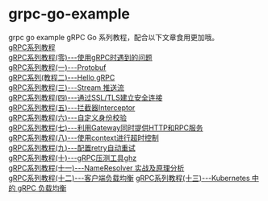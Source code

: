 # grpc-go-example
grpc go example
gRPC Go 系列教程，配合以下文章食用更加哦。  
[gRPC系列教程](https://www.lixueduan.com/categories/gRPC/)  
[gRPC系列教程(零)---使用gRPC时遇到的问题](https://www.lixueduan.com/post/grpc/00-faq/)  
[gRPC系列教程(一)---Protobuf](https://www.lixueduan.com/post/grpc/01-protobuf/)  
[gRPC系列(教程二)---Hello gRPC](https://www.lixueduan.com/post/grpc/02-hello-world/)  
[gRPC系列教程(三)---Stream 推送流](https://www.lixueduan.com/post/grpc/03-stream/)  
[gRPC系列教程(四)---通过SSL/TLS建立安全连接](https://www.lixueduan.com/post/grpc/04-encryption-tls/)  
[gRPC系列教程(五)---拦截器Interceptor](https://www.lixueduan.com/post/grpc/05-Interceptor/)  
[gRPC系列教程(六)---自定义身份校验](https://www.lixueduan.com/post/grpc/06-auth/)  
[gRPC系列教程(七)---利用Gateway同时提供HTTP和RPC服务](https://www.lixueduan.com/post/grpc/07-grpc-gateway/)  
[gRPC系列教程(八)---使用context进行超时控制](https://www.lixueduan.com/post/grpc/08-ctx-cancel-deadline/)  
[gRPC系列教程(九)---配置retry自动重试](https://www.lixueduan.com/post/grpc/09-retry/)  
[gRPC系列教程(十)---gRPC压测工具ghz](https://lixueduan.com/post/grpc/10-benchmark/)  
[gRPC系列教程(十一)---NameResolver 实战及原理分析](https://lixueduan.com/post/grpc/11-name-resolver/)  
[gRPC系列教程(十二)---客户端负载均衡](https://lixueduan.com/post/grpc/12-buildin-loadbalance/)
[gRPC系列教程(十三)---Kubernetes 中的 gRPC 负载均衡](https://www.lixueduan.com/post/grpc/13-loadbalance-on-k8s/) 